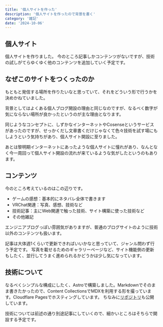 ```yaml
---
title: '個人サイトを作った'
description: '個人サイトを作ったので背景を書く'
category: '雑記'
date: '2024-10-06'
---
```


## 個人サイト
個人サイトを作りました。
今のところ記事しかコンテンツがないですが、技術の試しがてらゆくゆく他のコンテンツを追加していく予定です。

## なぜこのサイトをつくったのか
もともと発信する場所を作りたいなと思っていて、それをどういう形で行うかを決めかねていました。

背景としてはよくある個人ブログ開設の理由と同じなのですが、なるべく数字が気にならない場所が良かったというのが主な理由となります。

同じようなコンセプトに、しずかなインターネットやCosenseというサービスがあったのですが、せっかくだし文章書くだけじゃなくて色々技術を試す場にもしようという気持ちがあり、個人サイト開設に至りました。

あとは黎明期インターネットにあったような個人サイトに憧れがあり、なんとなく今一周回って個人サイト開設の流れが来ているような気がしたというのもあります。

## コンテンツ
今のところ考えているのはこの辺りです。

- ゲームの感想：基本的にネタバレ全体で書きます
- VRChat関連：写真、感想、技術など
- 技術記事：主にWeb関連で触った技術、サイト構築に使った技術など
- その他雑記

エンジニアブログっぽい雰囲気がありますが、普通のブログサイトのように技術以外のコンテンツも扱います。

記事は大体週1くらいで更新できればいいかなと思っていて、ジャンル問わず行う予定です。
写真を載せるためのギャラリーページなど、サイト機能側の更新もしたく、並行してうまく進められるかどうかは少し気になっています。

## 技術について
なるべくシンプルな構成にしたく、Astroで構築しました。Markdownでそのまま書きたかったので、Content CollectionsでMDXを利用する形を撮っています。Cloudflare Pagesでホスティングしています。
ちなみに[リポジトリ](https://github.com/nanahayui/my-website)も公開しています。

技術については前述の通り別途記事にしていくので、細かいところはそちらで開設する予定です。
